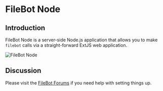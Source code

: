 # FileBot Node

Introduction
------------

FileBot Node is a server-side Node.js application that allows you to make `filebot` calls via a straight-forward ExtJS web application.

![FileBot Node](http://i.imgur.com/HkQkh2h.png)

Discussion
----------
Please visit the [FileBot Forums](https://www.filebot.net/forums/viewforum.php?f=13) if you need help with setting things up.
